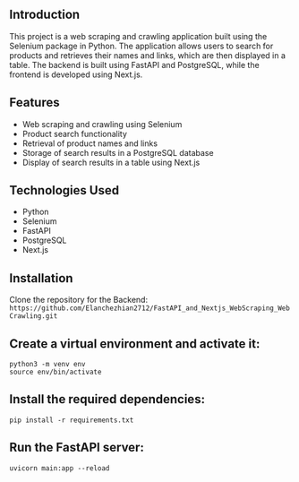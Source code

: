 ## Introduction
This project is a web scraping and crawling application built using the Selenium package in Python. The application allows users to search for products and retrieves their names and links, which are then displayed in a table. The backend is built using FastAPI and PostgreSQL, while the frontend is developed using Next.js.

## Features
 - Web scraping and crawling using Selenium
 - Product search functionality
 - Retrieval of product names and links
 - Storage of search results in a PostgreSQL database
 - Display of search results in a table using Next.js

## Technologies Used
 - Python
 - Selenium
 - FastAPI
 - PostgreSQL
 - Next.js

 ## Installation
   Clone the repository for the Backend:
      ```
      https://github.com/Elanchezhian2712/FastAPI_and_Nextjs_WebScraping_WebCrawling.git
       ```

## Create a virtual environment and activate it:
```
python3 -m venv env
source env/bin/activate
```

## Install the required dependencies:
```
pip install -r requirements.txt
```

## Run the FastAPI server:
```
uvicorn main:app --reload
```


